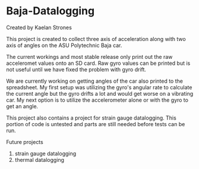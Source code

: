 # Baja-Datalogging

Created by Kaelan Strones 

This project is created to collect three axis of acceleration along with two axis of angles on the ASU Polytechnic Baja car. 

The current workings and most stable release only print out the raw acceleromet values onto an SD card. Raw gyro values can be printed but is not useful until we have fixed the problem with gyro drift. 

We are currently working on getting angles of the car also printed to the spreadsheet. My first setup was utilizing the gyro's angular rate to calculate the current angle but the gyro drifts a lot and would get worse on a vibrating car. My next option is to utilize the accelerometer alone or with the gyro to get an angle. 

This project also contains a project for strain gauge datalogging. This portion of code is untested and parts are still needed before tests can be run. 

Future projects
 1. strain gauge datalogging 
 2. thermal datalogging
